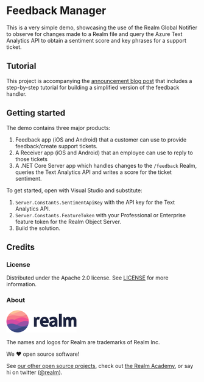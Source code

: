 # Feedback Manager

This is a very simple demo, showcasing the use of the Realm Global Notifier to observe
for changes made to a Realm file and query the Azure Text Analytics API to obtain a
sentiment score and key phrases for a support ticket.

## Tutorial

This project is accompanying the [announcement blog post](https://blog.realm.io/announcing-realm-dotnet/) that includes a step-by-step
tutorial for building a simplified version of the feedback handler.

## Getting started

The demo contains three major products:
1. Feedback app (iOS and Android) that a customer can use to provide feedback/create support tickets.
2. A Receiver app (iOS and Android) that an employee can use to reply to those tickets
3. A .NET Core Server app which handles changes to the `/feedback` Realm, queries the Text Analytics API and writes a score for the ticket sentiment.

To get started, open with Visual Studio and substitute:
1. `Server.Constants.SentimentApiKey` with the API key for the Text Analytics API.
1. `Server.Constants.FeatureToken` with your Professional or Enterprise feature token for the Realm Object Server.
1. Build the solution.

## Credits

### License

Distributed under the Apache 2.0 license. See [LICENSE](../LICENSE) for more information.

### About

<img src="assets/realm.png" width="184" />

The names and logos for Realm are trademarks of Realm Inc.

We :heart: open source software!

See [our other open source projects](https://realm.github.io), check out [the Realm Academy](https://academy.realm.io), or say hi on twitter ([@realm](https://twitter.com/realm)).
